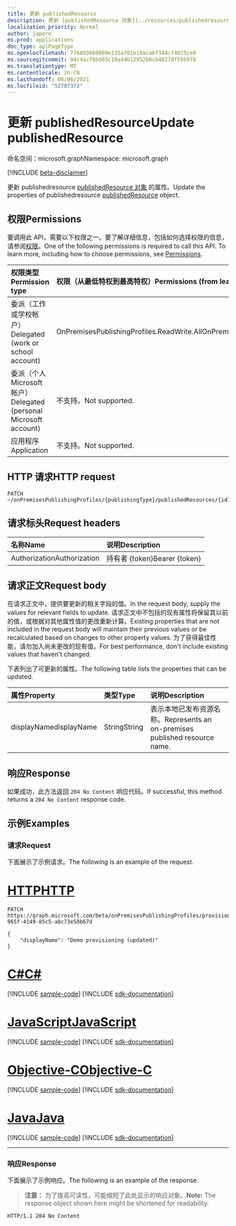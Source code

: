 ```yaml
---
title: 更新 publishedResource
description: 更新 [publishedResource 对象](../resources/publishedresource.md) 的属性。
localization_priority: Normal
author: japere
ms.prod: applications
doc_type: apiPageType
ms.openlocfilehash: 776893669989e135a781e19aca6f344cf4015ce0
ms.sourcegitcommit: 94c4acf8bd03c10a44b12952b6cb4827df55b978
ms.translationtype: MT
ms.contentlocale: zh-CN
ms.lasthandoff: 06/06/2021
ms.locfileid: "52787372"
---
```

# <a name="update-publishedresource"></a><span data-ttu-id="d69de-103">更新 publishedResource</span><span class="sxs-lookup"><span data-stu-id="d69de-103">Update publishedResource</span></span>

<span data-ttu-id="d69de-104">命名空间：microsoft.graph</span><span class="sxs-lookup"><span data-stu-id="d69de-104">Namespace: microsoft.graph</span></span>

[!INCLUDE [beta-disclaimer](../../includes/beta-disclaimer.md)]

<span data-ttu-id="d69de-105">更新 publishedresource  [publishedResource 对象](../resources/publishedresource.md) 的属性。</span><span class="sxs-lookup"><span data-stu-id="d69de-105">Update the properties of publishedresource  [publishedResource](../resources/publishedresource.md) object.</span></span>

## <a name="permissions"></a><span data-ttu-id="d69de-106">权限</span><span class="sxs-lookup"><span data-stu-id="d69de-106">Permissions</span></span>

<span data-ttu-id="d69de-p101">要调用此 API，需要以下权限之一。要了解详细信息，包括如何选择权限的信息，请参阅[权限](/graph/permissions-reference)。</span><span class="sxs-lookup"><span data-stu-id="d69de-p101">One of the following permissions is required to call this API. To learn more, including how to choose permissions, see [Permissions](/graph/permissions-reference).</span></span>

| <span data-ttu-id="d69de-109">权限类型</span><span class="sxs-lookup"><span data-stu-id="d69de-109">Permission type</span></span>                        | <span data-ttu-id="d69de-110">权限（从最低特权到最高特权）</span><span class="sxs-lookup"><span data-stu-id="d69de-110">Permissions (from least to most privileged)</span></span> |
|:--------------------------------------|:---------------------------------------------------------|
| <span data-ttu-id="d69de-111">委派（工作或学校帐户）</span><span class="sxs-lookup"><span data-stu-id="d69de-111">Delegated (work or school account)</span></span>     | <span data-ttu-id="d69de-112">OnPremisesPublishingProfiles.ReadWrite.All</span><span class="sxs-lookup"><span data-stu-id="d69de-112">OnPremisesPublishingProfiles.ReadWrite.All</span></span> |
| <span data-ttu-id="d69de-113">委派（个人 Microsoft 帐户）</span><span class="sxs-lookup"><span data-stu-id="d69de-113">Delegated (personal Microsoft account)</span></span> | <span data-ttu-id="d69de-114">不支持。</span><span class="sxs-lookup"><span data-stu-id="d69de-114">Not supported.</span></span> |
| <span data-ttu-id="d69de-115">应用程序</span><span class="sxs-lookup"><span data-stu-id="d69de-115">Application</span></span>                            | <span data-ttu-id="d69de-116">不支持。</span><span class="sxs-lookup"><span data-stu-id="d69de-116">Not supported.</span></span> |

## <a name="http-request"></a><span data-ttu-id="d69de-117">HTTP 请求</span><span class="sxs-lookup"><span data-stu-id="d69de-117">HTTP request</span></span>

<!-- { "blockType": "ignored" } -->

```http
PATCH ~/onPremisesPublishingProfiles/{publishingType}/publishedResources/{id1}
```

## <a name="request-headers"></a><span data-ttu-id="d69de-118">请求标头</span><span class="sxs-lookup"><span data-stu-id="d69de-118">Request headers</span></span>

| <span data-ttu-id="d69de-119">名称</span><span class="sxs-lookup"><span data-stu-id="d69de-119">Name</span></span>       | <span data-ttu-id="d69de-120">说明</span><span class="sxs-lookup"><span data-stu-id="d69de-120">Description</span></span>|
|:-----------|:-----------|
| <span data-ttu-id="d69de-121">Authorization</span><span class="sxs-lookup"><span data-stu-id="d69de-121">Authorization</span></span> | <span data-ttu-id="d69de-122">持有者 {token}</span><span class="sxs-lookup"><span data-stu-id="d69de-122">Bearer {token}</span></span> |

## <a name="request-body"></a><span data-ttu-id="d69de-123">请求正文</span><span class="sxs-lookup"><span data-stu-id="d69de-123">Request body</span></span>

<span data-ttu-id="d69de-124">在请求正文中，提供要更新的相关字段的值。</span><span class="sxs-lookup"><span data-stu-id="d69de-124">In the request body, supply the values for relevant fields to update.</span></span> <span data-ttu-id="d69de-125">请求正文中不包括的现有属性将保留其以前的值，或根据对其他属性值的更改重新计算。</span><span class="sxs-lookup"><span data-stu-id="d69de-125">Existing properties that are not included in the request body will maintain their previous values or be recalculated based on changes to other property values.</span></span> <span data-ttu-id="d69de-126">为了获得最佳性能，请勿加入尚未更改的现有值。</span><span class="sxs-lookup"><span data-stu-id="d69de-126">For best performance, don't include existing values that haven't changed.</span></span>

<span data-ttu-id="d69de-127">下表列出了可更新的属性。</span><span class="sxs-lookup"><span data-stu-id="d69de-127">The following table lists the properties that can be updated.</span></span>

| <span data-ttu-id="d69de-128">属性</span><span class="sxs-lookup"><span data-stu-id="d69de-128">Property</span></span>     | <span data-ttu-id="d69de-129">类型</span><span class="sxs-lookup"><span data-stu-id="d69de-129">Type</span></span>        | <span data-ttu-id="d69de-130">说明</span><span class="sxs-lookup"><span data-stu-id="d69de-130">Description</span></span> |
|:-------------|:------------|:------------|
|<span data-ttu-id="d69de-131">displayName</span><span class="sxs-lookup"><span data-stu-id="d69de-131">displayName</span></span>|<span data-ttu-id="d69de-132">String</span><span class="sxs-lookup"><span data-stu-id="d69de-132">String</span></span>|<span data-ttu-id="d69de-133">表示本地已发布资源名称。</span><span class="sxs-lookup"><span data-stu-id="d69de-133">Represents an on-premises published resource name.</span></span>|

## <a name="response"></a><span data-ttu-id="d69de-134">响应</span><span class="sxs-lookup"><span data-stu-id="d69de-134">Response</span></span>

<span data-ttu-id="d69de-135">如果成功，此方法返回 `204 No Content` 响应代码。</span><span class="sxs-lookup"><span data-stu-id="d69de-135">If successful, this method returns a `204 No Content` response code.</span></span>

## <a name="examples"></a><span data-ttu-id="d69de-136">示例</span><span class="sxs-lookup"><span data-stu-id="d69de-136">Examples</span></span>

### <a name="request"></a><span data-ttu-id="d69de-137">请求</span><span class="sxs-lookup"><span data-stu-id="d69de-137">Request</span></span>

<span data-ttu-id="d69de-138">下面展示了示例请求。</span><span class="sxs-lookup"><span data-stu-id="d69de-138">The following is an example of the request.</span></span>

# <a name="http"></a>[<span data-ttu-id="d69de-139">HTTP</span><span class="sxs-lookup"><span data-stu-id="d69de-139">HTTP</span></span>](#tab/http)
<!-- {
  "blockType": "request",
  "name": "update_publishedresource"
}-->

```http
PATCH https://graph.microsoft.com/beta/onPremisesPublishingProfiles/provisioning/publishedResources/1234b780-965f-4149-85c5-a8c73e58b67d

{
    "displayName": "Demo provisioning (updated)"
}
```
# <a name="c"></a>[<span data-ttu-id="d69de-140">C#</span><span class="sxs-lookup"><span data-stu-id="d69de-140">C#</span></span>](#tab/csharp)
[!INCLUDE [sample-code](../includes/snippets/csharp/update-publishedresource-csharp-snippets.md)]
[!INCLUDE [sdk-documentation](../includes/snippets/snippets-sdk-documentation-link.md)]

# <a name="javascript"></a>[<span data-ttu-id="d69de-141">JavaScript</span><span class="sxs-lookup"><span data-stu-id="d69de-141">JavaScript</span></span>](#tab/javascript)
[!INCLUDE [sample-code](../includes/snippets/javascript/update-publishedresource-javascript-snippets.md)]
[!INCLUDE [sdk-documentation](../includes/snippets/snippets-sdk-documentation-link.md)]

# <a name="objective-c"></a>[<span data-ttu-id="d69de-142">Objective-C</span><span class="sxs-lookup"><span data-stu-id="d69de-142">Objective-C</span></span>](#tab/objc)
[!INCLUDE [sample-code](../includes/snippets/objc/update-publishedresource-objc-snippets.md)]
[!INCLUDE [sdk-documentation](../includes/snippets/snippets-sdk-documentation-link.md)]

# <a name="java"></a>[<span data-ttu-id="d69de-143">Java</span><span class="sxs-lookup"><span data-stu-id="d69de-143">Java</span></span>](#tab/java)
[!INCLUDE [sample-code](../includes/snippets/java/update-publishedresource-java-snippets.md)]
[!INCLUDE [sdk-documentation](../includes/snippets/snippets-sdk-documentation-link.md)]

---


### <a name="response"></a><span data-ttu-id="d69de-144">响应</span><span class="sxs-lookup"><span data-stu-id="d69de-144">Response</span></span>

<span data-ttu-id="d69de-145">下面展示了示例响应。</span><span class="sxs-lookup"><span data-stu-id="d69de-145">The following is an example of the response.</span></span>

> <span data-ttu-id="d69de-146">**注意：** 为了提高可读性，可能缩短了此处显示的响应对象。</span><span class="sxs-lookup"><span data-stu-id="d69de-146">**Note:** The response object shown here might be shortened for readability.</span></span>

<!-- {
  "blockType": "response"
} -->

```http
HTTP/1.1 204 No Content
```

<!-- uuid: 16cd6b66-4b1a-43a1-adaf-3a886856ed98
2019-02-04 14:57:30 UTC -->
<!-- {
  "type": "#page.annotation",
  "description": "Update publishedresource",
  "keywords": "",
  "section": "documentation",
  "tocPath": ""
}-->



